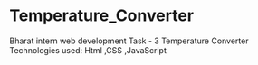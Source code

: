 # Temperature_Converter
Bharat intern web development Task - 3  Temperature Converter Technologies used: Html ,CSS ,JavaScript 
